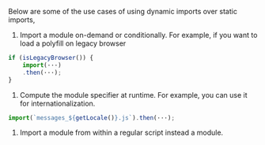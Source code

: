 
  Below are some of the use cases of using dynamic imports over static imports,
  1. Import a module on-demand or conditionally. For example, if you want to load a polyfill on legacy browser

  ```javascript
  if (isLegacyBrowser()) {
      import(···)
      .then(···);
  }
  ```

  1. Compute the module specifier at runtime. For example, you can use it for internationalization.

  ```javascript
  import(`messages_${getLocale()}.js`).then(···);
  ```

  1. Import a module from within a regular script instead a module.
